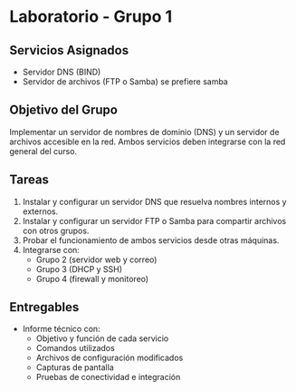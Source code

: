 # Laboratorio - Grupo 1

## Servicios Asignados
- Servidor DNS (BIND)
- Servidor de archivos (FTP o Samba) se prefiere samba

## Objetivo del Grupo
Implementar un servidor de nombres de dominio (DNS) y un servidor de archivos accesible en la red. Ambos servicios deben integrarse con la red general del curso.

## Tareas
1. Instalar y configurar un servidor DNS que resuelva nombres internos y externos.
2. Instalar y configurar un servidor FTP o Samba para compartir archivos con otros grupos.
3. Probar el funcionamiento de ambos servicios desde otras máquinas.
4. Integrarse con:
   - Grupo 2 (servidor web y correo)
   - Grupo 3 (DHCP y SSH)
   - Grupo 4 (firewall y monitoreo)

## Entregables
- Informe técnico con:
  - Objetivo y función de cada servicio
  - Comandos utilizados
  - Archivos de configuración modificados
  - Capturas de pantalla
  - Pruebas de conectividad e integración
